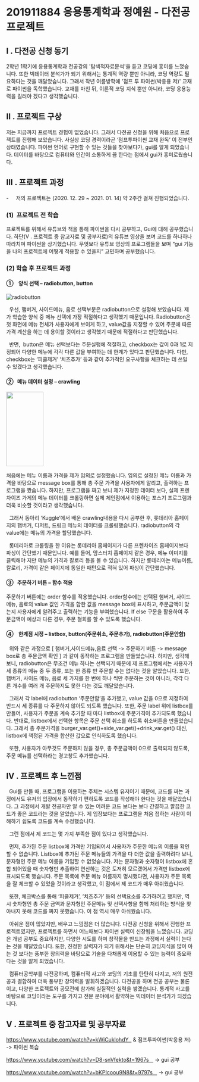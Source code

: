 # 201911884 응용통계학과 정예원 - 다전공 프로젝트




## I . 다전공 신청 동기

 2학년 1학기에 응용통계학과 전공강의 '탐색적자료분석'을 듣고 코딩에 흥미를 느꼈습니다. 또한 빅데이터 분석가가 되기 위해서는 통계적 역량 뿐만 아니라, 코딩 역량도 필요하다는 것을 깨달았습니다. 그래서 작년 여름방학에 '점프 투 파이썬(박응용 저)' 교재로 파이썬을 독학했습니다. 교재를 마친 뒤, 이론적 코딩 지식 뿐만 아니라, 코딩 응용능력을 길러야 겠다고 생각했습니다.



## II . 프로젝트 구상

저는 지금까지 프로젝트 경험이 없었습니다. 그래서 다전공 신청을 위해 처음으로 프로젝트를 진행해 보았습니다. 사실상 코딩 경력이라곤 ‘점프투파이썬 교재 완독’ 이 전부인 상태였습니다. 파이썬 언어로 구현할 수 있는 것들을 찾아보다가, gui를 알게 되었습니다. 데이터를 바탕으로 컴퓨터와 인간이 소통하게 끔 한다는 점에서 gui가 흥미로웠습니다.



## III . 프로젝트 과정

-     저의 프로젝트는 (2020. 12. 29 ~ 2021. 01. 14) 약 2주간 걸쳐 진행되었습니다.


### (1)  프로젝트 전 학습

프로젝트를 위해서 유튜브와 책을 통해 파이썬을 다시 공부하고, Gui에 대해 공부했습니다. 하단(V . 프로젝트 중 참고자료 및 공부자료)의 유튜브 영상을 보며 코드를 하나하나 따라치며 파이썬을 상기했습니다. 무엇보다 유튜브 영상의 프로그램들을 보며 “gui 기능을 나의 프로젝트에 어떻게 적용할 수 있을지” 고민하며 공부했습니다.




### (2)  학습 후 프로젝트 과정


#### ①    양식 선택 – radiobutton, button


![radiobutton]("C:\Users\ninay\Desktop\버튼.png")


  우선, 햄버거, 사이드메뉴, 음료 선택부분은 radiobutton으로 설정해 보았습니다. 제가 학습한 양식 중 메뉴 선택에 가장 적절하다고 생각했기 때문입니다. Radiobutton은 첫 화면에 메뉴 전체가 사용자에게 보이게 하고, value값을 지정할 수 있어 주문에 따른 가격 계산을 하는 데 용이할 것이라고 생각했기 때문에 적절하다고 판단했습니다.


  반면,  button은 메뉴 선택보다는 주문실행에 적절하고, checkbox는 값이 0과 1로 지정되어 다양한 메뉴에 각각 다른 값을 부여하는 데 한계가 있다고 판단했습니다. 다만, checkbox는 ‘피클제거’ ‘치즈추가’ 등과 같이 추가적인 요구사항을 체크하는 데 쓰일 수 있겠다고 생각했습니다.
  
  
  
 
#### ②   메뉴 데이터 설정 – crawling 

<img src="C:\Users\ninay\Desktop\버거.png" width="100" height="200">


처음에는 메뉴 이름과 가격을 제가 임의로 설정했습니다. 임의로 설정된 메뉴 이름과 가격을 바탕으로 message box를 통해 총 주문 가격을 사용자에게 알리고, 출력하는 프로그램을 짰습니다. 하지만, 프로그램을 짜고 보니 제가 지정한 데이터 보다, 실제 프렌차이즈 가게의 메뉴 데이터를 크롤링하면 실제 체인점에서 이용하는 포스기 프로그램과 더욱 비슷할 것이라고 생각했습니다.



  그래서 동아리 ‘Kuggle’에서 배운 crawling내용을 다시 공부한 후, 롯데리아 홈페이지의 햄버거, 디저트, 드링크 메뉴의 데이터를 크롤링했습니다. radiobutton의 각 value에는 메뉴의 가격을 할당했습니다.



  롯데리아로 크롤링을 한 이유는 롯데리아 홈페이지가 다른 프렌차이즈 홈페이지보다 파싱이 간단했기 때문입니다. 예를 들어, 맘스터치 홈페이지 같은 경우, 메뉴 이미지를 클릭해야 지만 메뉴의 가격과 칼로리 등을 볼 수 있습니다. 하지만 롯데리아는 메뉴이름, 칼로리, 가격이 같은 페이지에 동일한 패턴으로 적혀 있어 파싱이 간단했습니다.
  

#### ③   주문하기 버튼 – 함수 적용

주문하기 버튼에는 order 함수를 적용했습니다. order함수에는 선택된 햄버거, 사이드 메뉴, 음료의 value 값인 가격을 합한 값을 message box에 표시하고, 주문금액이 맞는지 사용자에게 알려주고 출력하는 기능을 부여했습니다. If else 구문을 활용하여 주문금액이 예상과 다른 경우, 주문 철회를 할 수 있도록 했습니다.




#### ④    한계점 시정 – listbox, button(주문취소, 주문추가), radiobutton(주문안함)

  위와 같은 과정으로 [ 햄버거,사이드메뉴,음료 선택 -> 주문하기 버튼 -> message box로 총 주문금액 확인 ] 과 같이 동작하는 프로그램을 만들었습니다. 하지만, 생각해보니, radiobutton은 무조건 메뉴 하나는 선택되기 때문에 제 프로그램에서는 사용자가 세 종류의 메뉴 중 두 종류, 또는 한 종류 만 주문할 수는 없다는 것을 알았습니다. 또한, 햄버거, 사이드 메뉴, 음료 세 가지를 한 번에 하나 씩만 주문하는 것이 아니라, 각각 다른 개수를 여러 개 주문하지도 못한 다는 것도 깨달았습니다.



  그래서 각 label에 radiobutton ‘주문안함’을 추가했고, value 값을 0으로 지정하여 반드시 세 종류를 다 주문하지 않아도 되도록 했습니다. 또한, 주문 label 위에 listbox를 만들어, 사용자가 주문을 계속 추가할 때 마다 listbox에 주문가격이 추가되도록 했습니다. 반대로, listbox에서 선택한 항목은 주문 선택 취소를 하도록 취소버튼을 만들었습니다. 그래서 총 주문가격을 burger_var.get()+side_var.get()+drink_var.get() 대신, listbox에 책정된 가격을 합산한 값으로 인식하도록 했습니다.



  또한, 사용자가 아무것도 주문하지 않을 경우, 총 주문금액이 0으로 출력되지 않도록, 주문 메뉴를 선택하라는 경고창도 추가했습니다.
  
  

## IV . 프로젝트 후 느낀점

  Gui를 만들 때, 프로그램을 이용하는 주체는 시스템 유저이기 때문에, 코드를 짜는 과정에서도 유저의 입장에서 동작하기 편하도록 코드를 작성해야 한다는 것을 깨달았습니다. 그 과정에서 개발 전공자만 알 수 있는 어려운 코드 보다는 보다 간결하고 깔끔한 코드가 좋은 코드라는 것을 알았습니다. 제 입장보다는 프로그램을 처음 접하는 사람이 이해하기 쉽도록 코드를 계속 수정했습니다.



  그런 점에서 제 코드는 몇 가지 부족한 점이 있다고 생각했습니다.

  먼저, 추가된 주문 listbox에 가격만 기입되어서 사용자가 주문한 메뉴의 이름을 확인할 수 없습니다. Listbox에 추가된 주문 메뉴들의 가격을 다 더한 값을 출력하려다 보니, 문자형인 주문 메뉴 이름을 기입할 수 없었습니다. 저는 문자형과 숫자형이 listbox에 혼합 되어있을 때 숫자형만 추출하여 연산하는 것은 도저히 모르겠어서 가격만 listbox에 표시되도록 했습니다. 주문 목록에 주문 메뉴 이름까지 명시했다면, 사용자가 주문 목록을 잘 체크할 수 있었을 것이라고 생각했고, 이 점에서 제 코드가 매우 아쉬웠습니다.



  또한, 체크박스를 통해 ‘피클제거’, ‘치즈추가’ 등의 선택요소를 추가하려고 했지만, 역시 숫자형인 총 주문 금액과 문자형인 주문메뉴 및 선택사항을 함께 처리하는 방식을 찾아내지 못해 코드를 짜지 못했습니다. 이 점 역시 매우 아쉬웠습니다.



  아쉬운 점이 많았지만, 배우고 느낌점은 더 많습니다. 다전공 신청을 위해서 진행한 프로젝트였지만, 프로젝트를 하면서 어느때보다 파이썬 실력이 신장됨을 느꼈습니다. 코딩은 개념 공부도 중요하지만, 다양한 시도를 하며 창작물을 만드는 과정에서 실력이 는다는 것을 깨달았습니다. 또한, 진정한 실력자가 되기 위해서는 단순히 코딩지식을 많이 아는 것 보다는 풍부한 창의력을 바탕으로 기술을 다채롭게 이용할 수 있는 능력이 중요하다는 것을 알게 되었습니다.



  컴퓨터공학부를 다전공하며, 컴퓨터적 사고와 코딩의 기초를 탄탄히 다지고, 저의 원전공과 결합하여 더욱 풍부한 창의력을 발휘하겠습니다. 다전공을 하며 전공 공부는 물론이고, 다양한 프로젝트와 공모전에 참가해 실질적인 실력을 쌓겠습니다. 통계적 사고를 바탕으로 코딩이라는 도구를 가지고 전문 분야에서 활약하는 빅데이터 분석가가 되겠습니다.



## V . 프로젝트 중 참고자료 및 공부자료

https://www.youtube.com/watch?v=kWiCuklohdY   & 점프투파이썬(박응용 저)  -> 파이썬 복습

https://www.youtube.com/watch?v=D8-snVfekto&t=1967s    -> gui 공부

https://www.youtube.com/watch?v=bKPIcoou9N8&t=9797s    -> gui 공부




